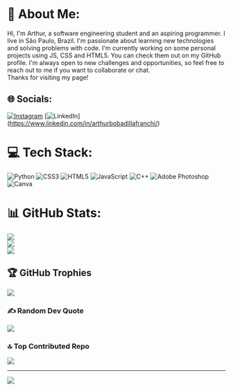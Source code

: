 # 💫 About Me:
Hi, I'm Arthur, a software engineering student and an aspiring programmer. I live in São Paulo, Brazil. I'm passionate about learning new technologies and solving problems with code. I'm currently working on some personal projects using JS, CSS and HTML5. You can check them out on my GitHub profile. I'm always open to new challenges and opportunities, so feel free to reach out to me if you want to collaborate or chat. <br>Thanks for visiting my page!


## 🌐 Socials:
[![Instagram](https://img.shields.io/badge/Instagram-%23E4405F.svg?logo=Instagram&logoColor=white)](https://instagram.com/https://www.instagram.com/aarthurb_/) [![LinkedIn](https://img.shields.io/badge/LinkedIn-%230077B5.svg?logo=linkedin&logoColor=white)]
(https://www.linkedin.com/in/arthurbobadillafranchi/) 

# 💻 Tech Stack:
![Python](https://img.shields.io/badge/python-3670A0?style=for-the-badge&logo=python&logoColor=ffdd54) ![CSS3](https://img.shields.io/badge/css3-%231572B6.svg?style=for-the-badge&logo=css3&logoColor=white) ![HTML5](https://img.shields.io/badge/html5-%23E34F26.svg?style=for-the-badge&logo=html5&logoColor=white) ![JavaScript](https://img.shields.io/badge/javascript-%23323330.svg?style=for-the-badge&logo=javascript&logoColor=%23F7DF1E) ![C++](https://img.shields.io/badge/c++-%2300599C.svg?style=for-the-badge&logo=c%2B%2B&logoColor=white) ![Adobe Photoshop](https://img.shields.io/badge/adobe%20photoshop-%2331A8FF.svg?style=for-the-badge&logo=adobe%20photoshop&logoColor=white) ![Canva](https://img.shields.io/badge/Canva-%2300C4CC.svg?style=for-the-badge&logo=Canva&logoColor=white)
# 📊 GitHub Stats:
![](https://github-readme-stats.vercel.app/api?username=aarthurbf&theme=tokyonight&hide_border=false&include_all_commits=true&count_private=false)<br/>
![](https://github-readme-streak-stats.herokuapp.com/?user=aarthurbf&theme=tokyonight&hide_border=false)<br/>
![](https://github-readme-stats.vercel.app/api/top-langs/?username=aarthurbf&theme=tokyonight&hide_border=false&include_all_commits=true&count_private=false&layout=compact)

## 🏆 GitHub Trophies
![](https://github-profile-trophy.vercel.app/?username=aarthurbf&theme=tokyonight&no-frame=false&no-bg=true&margin-w=4)

### ✍️ Random Dev Quote
![](https://quotes-github-readme.vercel.app/api?type=horizontal&theme=tokyonight)

### 🔝 Top Contributed Repo
![](https://github-contributor-stats.vercel.app/api?username=aarthurbf&limit=5&theme=tokyonight&combine_all_yearly_contributions=true)

---
[![](https://visitcount.itsvg.in/api?id=aarthurbf&icon=2&color=6)](https://visitcount.itsvg.in)

<!-- Proudly created with GPRM ( https://gprm.itsvg.in ) -->
